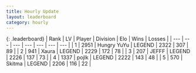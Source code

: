 ```yaml
---
title: Hourly Update
layout: leaderboard
category: hourly
---
```


{: .leaderboard}
| Rank | LV | Player | Division | Elo | Wins | Losses |
| --- | --- | --- | --- | --- | --- | --- |
| <span data-change="0">1</span> | 2951 | <span title="ID: 164871">Hungry YuYu</span> | LEGEND | <span data-change="0">2322</span> | <span data-change="0">307</span> | <span data-change="0">89</span> |
| <span data-change="1">2</span> | 941 | <span title="ID: 200908">Xaura</span> | LEGEND | <span data-change="5">2229</span> | <span data-change="1">172</span> | <span data-change="0">78</span> |
| <span data-change="-1">3</span> | 207 | <span title="ID: 488585">JEFFF</span> | LEGEND | <span data-change="0">2226</span> | <span data-change="0">137</span> | <span data-change="0">73</span> |
| <span data-change="0">4</span> | 1337 | <span title="ID: 4783">pojlk</span> | LEGEND | <span data-change="0">2222</span> | <span data-change="0">143</span> | <span data-change="0">48</span> |
| <span data-change="0">5</span> | 570 | <span title="ID: 402846">Skitma</span> | LEGEND | <span data-change="0">2206</span> | <span data-change="0">116</span> | <span data-change="0">22</span> |